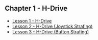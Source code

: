 ## Chapter 1 - H-Drive

* [Lesson 1 - H-Drive](https://drive.google.com/file/d/1FOih-8VCMhAv0QKg3RNUSBhdnNd_xlEz/view?usp=sharing)
* [Lesson 2 - H-Drive (Joystick Strafing)](https://drive.google.com/file/d/1aoGrEKGxblZ4atWKQxE0_M-xTlT9zOsR/view?usp=sharing)
* [Lesson 3 - H-Drive (Button Strafing)](https://drive.google.com/file/d/1veMdIql6PMSP4HMAmbA48BKalZxZG8gD/view?usp=sharing)
